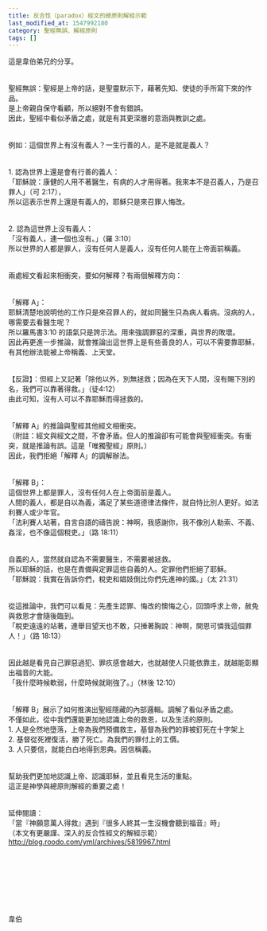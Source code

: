 ```yaml
---
title: 反合性（paradox）經文的總原則解經示範
last_modified_at: 1547992180
category: 聖經無誤、解經原則
tags: []
---
```


這是韋伯弟兄的分享。<!--more--><br><br><br>聖經無誤：聖經是上帝的話，是聖靈默示下，藉著先知、使徒的手所寫下來的作品。<br>是上帝親自保守看顧，所以絕對不會有錯誤。<br>因此，聖經中看似矛盾之處，就是有其更深層的意涵與教訓之處。<br><br><br>例如：這個世界上有沒有義人？一生行善的人，是不是就是義人？<br><br><br>1. 認為世界上還是會有行善的義人：<br>    「耶穌說：康健的人用不著醫生，有病的人才用得著。我來本不是召義人，乃是召罪人」（可 2:17），    <br>    所以這表示世界上還是有義人的，耶穌只是來召罪人悔改。<br><br><br>2. 認為這世界上沒有義人：<br>    「沒有義人，連一個也沒有。」（羅 3:10）<br>    所以世界的人都是罪人，沒有任何人是義人，沒有任何人能在上帝面前稱義。<br><br><br>兩處經文看起來相衝突，要如何解釋？有兩個解釋方向：<br><br><br>「解釋 A」：<br>    耶穌清楚地說明他的工作只是來召罪人的，就如同醫生只為病人看病。沒病的人，哪需要去看醫生呢？<br>    所以羅馬書3:10 的語氣只是誇示法。用來強調罪惡的深重，與世界的敗壞。<br>    因此再更進一步推論，就會推論出這世界上是有些善良的人，可以不需要靠耶穌，有其他辦法能被上帝稱義、上天堂。<br><br><br>    【反證】：但經上又記著「除他以外，別無拯救；因為在天下人間，沒有賜下別的名，我們可以靠著得救。」（徒4:12）<br>          由此可知，沒有人可以不靠耶穌而得拯救的。<br><br><br>    「解釋 A」的推論與聖經其他經文相衝突。<br>    （附註：經文與經文之間，不會矛盾。但人的推論卻有可能會與聖經衝突。有衝突，就是推論有誤。這是「唯獨聖經」原則。）<br>    因此，我們拒絕「解釋 A」的調解辦法。<br><br><br>「解釋 B」：<br>    這個世界上都是罪人，沒有任何人在上帝面前是義人。<br>    人間的義人，都是自以為義，滿足了某些道德律法條件，就自恃比別人更好。如法利賽人或少年官。<br>    「法利賽人站著，自言自語的禱告說：神啊，我感謝你，我不像別人勒索、不義、姦淫，也不像這個稅吏。」（路 18:11）<br> <br>   <br>    自義的人，當然就自認為不需要醫生，不需要被拯救。<br>    所以耶穌的話，也是在責備與定罪這些自義的人。定罪他們拒絕了耶穌。<br>    「耶穌說：我實在告訴你們，稅吏和娼妓倒比你們先進神的國。」（太 21:31）<br><br><br>    從這推論中，我們可以看見：先產生認罪、悔改的懊悔之心，回頭呼求上帝，赦免與救恩才會隨後臨到。<br>    「稅吏遠遠的站著，連舉目望天也不敢，只捶著胸說：神啊，開恩可憐我這個罪人！」（路 18:13）<br> <br>   <br>    因此越是看見自己罪惡過犯、罪疚感會越大，也就越使人只能依靠主，就越能彰顯出福音的大能。<br>    「我什麼時候軟弱，什麼時候就剛強了。」（林後 12:10）<br><br><br>「解釋 B」展示了如何推演出聖經隱藏的內部邏輯。調解了看似矛盾之處。<br>不僅如此，從中我們還能更加地認識上帝的救恩，以及生活的原則。<br>1. 人是全然地墮落，上帝為我們預備救主，基督為我們的罪被釘死在十字架上<br>2. 基督從死裡復活，勝了死亡。為我們的罪付上的工價。<br>3. 人只要信，就能白白地得到恩典。因信稱義。<br><br><br>幫助我們更加地認識上帝、認識耶穌，並且看見生活的重點。<br>這正是神學與總原則解經的重要之處！<br><br><br>延伸閱讀：<br>「當『神願意萬人得救』遇到『很多人終其一生沒機會聽到福音』時」<br>（本文有更嚴謹、深入的反合性經文的解經示範）<br>http://blog.roodo.com/yml/archives/5819967.html<br><br><br><br><br><br><br><br><br>韋伯<br><br><br><br><br><br><br><br><br>
